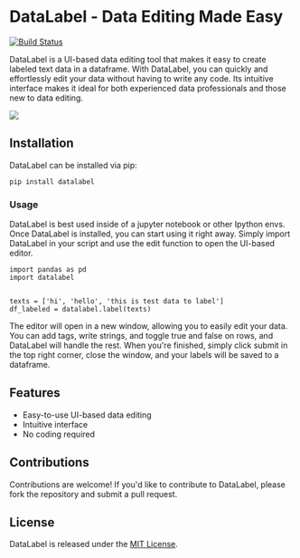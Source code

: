 # DataLabel - Data Editing Made Easy

[![Build Status](https://travis-ci.org/TitanLabsAI/datalabel.svg?branch=main)](https://travis-ci.org/<user>/<repo>)

DataLabel is a UI-based data editing tool that makes it easy to create labeled text data in a dataframe. With DataLabel, you can quickly and effortlessly edit your data without having to write any code. Its intuitive interface makes it ideal for both experienced data professionals and those new to data editing.

![](https://s3.gifyu.com/images/ezgif.com-resize5bbffcbc6fa9ab02.gif)
## Installation

DataLabel can be installed via pip:

```
pip install datalabel
```


### Usage
DataLabel is best used inside of a jupyter notebook or other Ipython envs.
Once DataLabel is installed, you can start using it right away. Simply import DataLabel in your script and use the edit function to open the UI-based editor.

```
import pandas as pd
import datalabel


texts = ['hi', 'hello', 'this is test data to label']
df_labeled = datalabel.label(texts)
```

The editor will open in a new window, allowing you to easily edit your data. You can add tags, write strings, and toggle true and false on rows, and DataLabel will handle the rest. When you're finished, simply click submit in the top right corner, close the window, and your labels will be saved to a dataframe.


## Features

- Easy-to-use UI-based data editing
- Intuitive interface
- No coding required


## Contributions

Contributions are welcome! If you'd like to contribute to DataLabel, please fork the repository and submit a pull request.

## License

DataLabel is released under the [MIT License](https://opensource.org/licenses/MIT).
